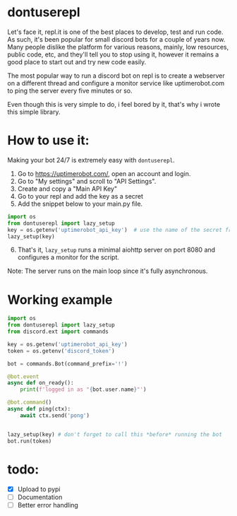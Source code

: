 # dontuserepl

Let's face it, repl.it is one of the best places to develop, test and run code. As such, it's been popular for small discord bots for a couple of years now. Many people dislike the platform for various reasons, mainly, low resources, public code, etc, and they'll tell you to stop using it, however it remains a good place to start out and try new code easily.

The most popular way to run a discord bot on repl is to create a webserver on a different thread and configure a monitor service like uptimerobot.com to ping the server every five minutes or so.

Even though this is very simple to do, i feel bored by it, that's why i wrote this simple library.

# How to use it:
Making your bot 24/7 is extremely easy with `dontuserepl`.

1) Go to https://uptimerobot.com/, open an account and login.
2) Go to "My settings" and scroll to "API Settings".
3) Create and copy a "Main API Key"
4) Go to your repl and add the key as a secret
5) Add the snippet below to your main.py file.
```python
import os
from dontuserepl import lazy_setup
key = os.getenv('uptimerobot_api_key')  # use the name of the secret from step 4
lazy_setup(key)
```
6) That's it, `lazy_setup` runs a minimal aiohttp server on port 8080 and configures a monitor for the script.

Note: The server runs on the main loop since it's fully asynchronous.

# Working example
```python
import os
from dontuserepl import lazy_setup
from discord.ext import commands

key = os.getenv('uptimerobot_api_key')
token = os.getenv('discord_token')

bot = commands.Bot(command_prefix='!')

@bot.event
async def on_ready():
    print(f'logged in as "{bot.user.name}"')

@bot.command()
async def ping(ctx):
    await ctx.send('pong')


lazy_setup(key) # don't forget to call this *before* running the bot
bot.run(token)
```

# todo:
- [X] Upload to pypi
- [ ] Documentation
- [ ] Better error handling
